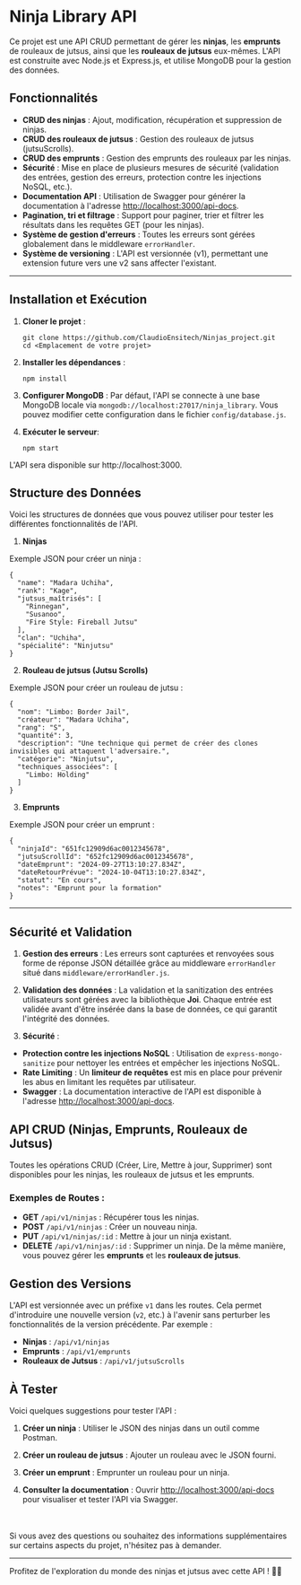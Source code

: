 # Ninja Library API

Ce projet est une API CRUD permettant de gérer les **ninjas**, les **emprunts** de rouleaux de jutsus, ainsi que les **rouleaux de jutsus** eux-mêmes. L'API est construite avec Node.js et Express.js, et utilise MongoDB pour la gestion des données.

## Fonctionnalités

- **CRUD des ninjas** : Ajout, modification, récupération et suppression de ninjas.
- **CRUD des rouleaux de jutsus** : Gestion des rouleaux de jutsus (jutsuScrolls).
- **CRUD des emprunts** : Gestion des emprunts des rouleaux par les ninjas.
- **Sécurité** : Mise en place de plusieurs mesures de sécurité (validation des entrées, gestion des erreurs, protection contre les injections NoSQL, etc.).
- **Documentation API** : Utilisation de Swagger pour générer la documentation à l'adresse [http://localhost:3000/api-docs](http://localhost:3000/api-docs).
- **Pagination, tri et filtrage** : Support pour paginer, trier et filtrer les résultats dans les requêtes GET (pour les ninjas).
- **Système de gestion d'erreurs** : Toutes les erreurs sont gérées globalement dans le middleware `errorHandler`.
- **Système de versioning** : L'API est versionnée (v1), permettant une extension future vers une v2 sans affecter l'existant.

---

## Installation et Exécution

1. **Cloner le projet** :
    ```
   git clone https://github.com/ClaudioEnsitech/Ninjas_project.git
   cd <Emplacement de votre projet>
    ``` 
2. **Installer les dépendances** :
    ```
    npm install
    ```
3. **Configurer MongoDB** : Par défaut, l'API se connecte à une base MongoDB locale via `mongodb://localhost:27017/ninja_library`. Vous pouvez modifier cette configuration dans le fichier `config/database.js`.

4. **Exécuter le serveur**:
    ```
    npm start
    ```

L'API sera disponible sur http://localhost:3000.


## Structure des Données

Voici les structures de données que vous pouvez utiliser pour tester les différentes fonctionnalités de l'API.

1. **Ninjas**

Exemple JSON pour créer un ninja :

```
{
  "name": "Madara Uchiha",
  "rank": "Kage",
  "jutsus_maîtrisés": [
    "Rinnegan", 
    "Susanoo",
    "Fire Style: Fireball Jutsu"
  ],
  "clan": "Uchiha",
  "spécialité": "Ninjutsu"
}
```

2. **Rouleau de jutsus (Jutsu Scrolls)**

Exemple JSON pour créer un rouleau de jutsu :

```
{
  "nom": "Limbo: Border Jail",
  "créateur": "Madara Uchiha",
  "rang": "S",
  "quantité": 3,
  "description": "Une technique qui permet de créer des clones invisibles qui attaquent l'adversaire.",
  "catégorie": "Ninjutsu",
  "techniques_associées": [
    "Limbo: Holding"
  ]
}
```
3. **Emprunts**

Exemple JSON pour créer un emprunt :

```
{
  "ninjaId": "651fc12909d6ac0012345678",
  "jutsuScrollId": "652fc12909d6ac0012345678",
  "dateEmprunt": "2024-09-27T13:10:27.834Z",
  "dateRetourPrévue": "2024-10-04T13:10:27.834Z",
  "statut": "En cours",
  "notes": "Emprunt pour la formation"
}
```
***

## Sécurité et Validation

1. **Gestion des erreurs** : Les erreurs sont capturées et renvoyées sous forme de réponse JSON détaillée grâce au middleware `errorHandler` situé dans `middleware/errorHandler.js`.

2. **Validation des données** : La validation et la sanitization des entrées utilisateurs sont gérées avec la bibliothèque **Joi**. Chaque entrée est validée avant d'être insérée dans la base de données, ce qui garantit l'intégrité des données. 

3. **Sécurité** : 
* **Protection contre les injections NoSQL** : Utilisation de `express-mongo-sanitize` pour nettoyer les entrées et empêcher les injections NoSQL. 
* **Rate Limiting** : Un **limiteur de requêtes** est mis en place pour prévenir les abus en limitant les requêtes par utilisateur. 
* **Swagger** : La documentation interactive de l'API est disponible à l'adresse [http://localhost:3000/api\-docs](http://localhost:3000/api-docs).


## API CRUD (Ninjas, Emprunts, Rouleaux de Jutsus) 

Toutes les opérations CRUD (Créer, Lire, Mettre à jour, Supprimer) sont disponibles pour les ninjas, les rouleaux de jutsus et les emprunts. 

### Exemples de Routes : 
* **GET** `/api/v1/ninjas` : Récupérer tous les ninjas. 
* **POST** `/api/v1/ninjas` : Créer un nouveau ninja. 
* **PUT** `/api/v1/ninjas/:id` : Mettre à jour un ninja existant. 
* **DELETE** `/api/v1/ninjas/:id` : Supprimer un ninja. De la même manière, vous pouvez gérer les **emprunts** et les **rouleaux de jutsus**.

## Gestion des Versions 

L'API est versionnée avec un préfixe `v1` dans les routes. Cela permet d'introduire une nouvelle version (`v2`, etc.) à l'avenir sans perturber les fonctionnalités de la version précédente. 
Par exemple : 
* **Ninjas** : `/api/v1/ninjas` 
* **Emprunts** : `/api/v1/emprunts` 
* **Rouleaux de Jutsus** : `/api/v1/jutsuScrolls`

## À Tester 

Voici quelques suggestions pour tester l'API : 

1. **Créer un ninja** : Utiliser le JSON des ninjas dans un outil comme Postman. 

2. **Créer un rouleau de jutsus** : Ajouter un rouleau avec le JSON fourni. 

3. **Créer un emprunt** : Emprunter un rouleau pour un ninja. 

4. **Consulter la documentation** : Ouvrir [http://localhost:3000/api\-docs](http://localhost:3000/api-docs) pour visualiser et tester l'API via Swagger.

\
\
Si vous avez des questions ou souhaitez des informations supplémentaires sur certains aspects du projet, n'hésitez pas à demander.

---

Profitez de l'exploration du monde des ninjas et jutsus avec cette API ! 🥷📜








